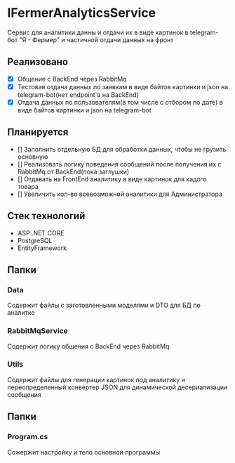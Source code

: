 # IFermerAnalyticsService

Сервис для аналитики данны и отдачи их в виде картинок в telegram-бот "Я - Фермер" и частичной отдачи данных на фронт

## Реализовано 
- [x] Общение с BackEnd через RabbitMq
- [x] Тестовая отдача данных по заявкам в виде байтов картинки и json на telegram-bot(нет endpoint`a на BackEnd)
- [x] Отдача данных по пользователям(в том числе с отбором по дате) в виде байтов картинки и json на telegram-bot
## Планируется 
- [] Заполнить отдельную БД для обработки данных, чтобы не грузить основную
- [] Реализовать логику поведения сообщений после получения их с RabbitMq от BackEnd(пока заглушки)
- [] Отдавать на FrontEnd аналитику в виде картинок для кадого товара
- [] Увеличить кол-во всевозможной аналитики для Администратора
## Стек технологий
- ASP .NET CORE 
- PostgreSQL
- EntityFramework
## Папки
### Data
Содержит файлы с заготовленными моделями и DTO для БД по аналитке
### RabbitMqService
Содержит логику общения с BackEnd через RabbitMq
### Utils
Содержит файлы для генерации картинок под аналитику и переопределенный конвертер JSON для динамической десериализации сообщения
## Папки
### Program.cs
Сожержит настройку и тело основной программы 
